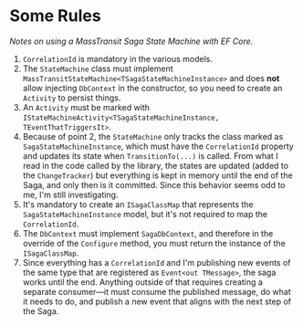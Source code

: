 # Some Rules

*Notes on using a MassTransit Saga State Machine with EF Core.*

1. `CorrelationId` is mandatory in the various models.
2. The `StateMachine` class must implement `MassTransitStateMachine<TSagaStateMachineInstance>` and does **not** allow injecting `DbContext` in the constructor, so you need to create an `Activity` to persist things.
3. An `Activity` must be marked with `IStateMachineActivity<TSagaStateMachineInstance, TEventThatTriggersIt>`.
4. Because of point 2, the `StateMachine` only tracks the class marked as `SagaStateMachineInstance`, which must have the `CorrelationId` property and updates its state when `TransitionTo(...)` is called. From what I read in the code called by the library, the states are updated (added to the `ChangeTracker`) but everything is kept in memory until the end of the Saga, and only then is it committed. Since this behavior seems odd to me, I'm still investigating.
5. It's mandatory to create an `ISagaClassMap` that represents the `SagaStateMachineInstance` model, but it's not required to map the `CorrelationId`.
6. The `DbContext` must implement `SagaDbContext`, and therefore in the override of the `Configure` method, you must return the instance of the `ISagaClassMap`.
7. Since everything has a `CorrelationId` and I'm publishing new events of the same type that are registered as `Event<out TMessage>`, the saga works until the end. Anything outside of that requires creating a separate consumer—it must consume the published message, do what it needs to do, and publish a new event that aligns with the next step of the Saga.
